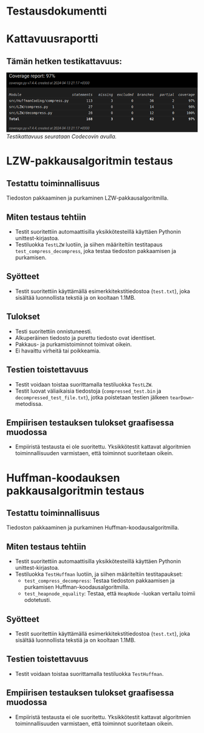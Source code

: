 # Testausdokumentti

# Kattavuusraportti
## Tämän hetken testikattavuus:
![Testikattavuus](https://github.com/Yusuboy/Tiralabra/blob/main/Dokumentaatio/Viikkoraportit/coverage2.png)
*Testikattavuus seurataan Codecovin avulla.*

# LZW-pakkausalgoritmin testaus


## Testattu toiminnallisuus
Tiedoston pakkaaminen ja purkaminen LZW-pakkausalgoritmilla.

## Miten testaus tehtiin
- Testit suoritettiin automaattisilla yksikkötesteillä käyttäen Pythonin unittest-kirjastoa.
- Testiluokka `TestLZW` luotiin, ja siihen määriteltiin testitapaus `test_compress_decompress`, joka testaa tiedoston pakkaamisen ja purkamisen.

## Syötteet
- Testit suoritettiin käyttämällä esimerkkitekstitiedostoa (`test.txt`), joka sisältää luonnollista tekstiä ja on kooltaan 1.1MB.

## Tulokset
- Testi suoritettiin onnistuneesti.
- Alkuperäinen tiedosto ja purettu tiedosto ovat identtiset.
- Pakkaus- ja purkamistoiminnot toimivat oikein.
- Ei havaittu virheitä tai poikkeamia.
## Testien toistettavuus
- Testit voidaan toistaa suorittamalla testiluokka `TestLZW`.
- Testit luovat väliaikaisia tiedostoja (`compressed_test.bin` ja `decompressed_test_file.txt`), jotka poistetaan testien jälkeen `tearDown`-metodissa.

## Empiirisen testauksen tulokset graafisessa muodossa
- Empiiristä testausta ei ole suoritettu. Yksikkötestit kattavat algoritmien toiminnallisuuden varmistaen, että toiminnot suoritetaan oikein.

# Huffman-koodauksen pakkausalgoritmin testaus

## Testattu toiminnallisuus
Tiedoston pakkaaminen ja purkaminen Huffman-koodausalgoritmilla.

## Miten testaus tehtiin
- Testit suoritettiin automaattisilla yksikkötesteillä käyttäen Pythonin unittest-kirjastoa.
- Testiluokka `TestHuffman` luotiin, ja siihen määriteltiin testitapaukset:
  - `test_compress_decompress`: Testaa tiedoston pakkaamisen ja purkamisen Huffman-koodausalgoritmilla.
  - `test_heapnode_equality`: Testaa, että `HeapNode` -luokan vertailu toimii odotetusti.

## Syötteet
- Testit suoritettiin käyttämällä esimerkkitekstitiedostoa (`test.txt`), joka sisältää luonnollista tekstiä ja on kooltaan 1.1MB.

## Testien toistettavuus
- Testit voidaan toistaa suorittamalla testiluokka `TestHuffman`.

## Empiirisen testauksen tulokset graafisessa muodossa
- Empiiristä testausta ei ole suoritettu. Yksikkötestit kattavat algoritmien toiminnallisuuden varmistaen, että toiminnot suoritetaan oikein.